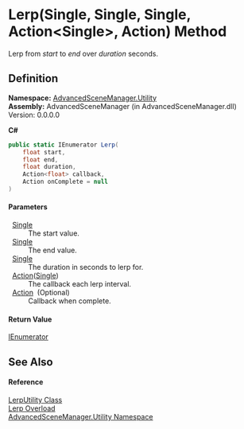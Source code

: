 # Lerp(Single, Single, Single, Action&lt;Single&gt;, Action) Method


Lerp from *start* to *end* over *duration* seconds.



## Definition
**Namespace:** <a href="N_AdvancedSceneManager_Utility.md">AdvancedSceneManager.Utility</a>  
**Assembly:** AdvancedSceneManager (in AdvancedSceneManager.dll) Version: 0.0.0.0

**C#**
``` C#
public static IEnumerator Lerp(
	float start,
	float end,
	float duration,
	Action<float> callback,
	Action onComplete = null
)
```



#### Parameters
<dl><dt>  <a href="https://learn.microsoft.com/dotnet/api/system.single" target="_blank" rel="noopener noreferrer">Single</a></dt><dd>The start value.</dd><dt>  <a href="https://learn.microsoft.com/dotnet/api/system.single" target="_blank" rel="noopener noreferrer">Single</a></dt><dd>The end value.</dd><dt>  <a href="https://learn.microsoft.com/dotnet/api/system.single" target="_blank" rel="noopener noreferrer">Single</a></dt><dd>The duration in seconds to lerp for.</dd><dt>  <a href="https://learn.microsoft.com/dotnet/api/system.action-1" target="_blank" rel="noopener noreferrer">Action</a>(<a href="https://learn.microsoft.com/dotnet/api/system.single" target="_blank" rel="noopener noreferrer">Single</a>)</dt><dd>The callback each lerp interval.</dd><dt>  <a href="https://learn.microsoft.com/dotnet/api/system.action" target="_blank" rel="noopener noreferrer">Action</a>  (Optional)</dt><dd>Callback when complete.</dd></dl>

#### Return Value
<a href="https://learn.microsoft.com/dotnet/api/system.collections.ienumerator" target="_blank" rel="noopener noreferrer">IEnumerator</a>

## See Also


#### Reference
<a href="T_AdvancedSceneManager_Utility_LerpUtility.md">LerpUtility Class</a>  
<a href="Overload_AdvancedSceneManager_Utility_LerpUtility_Lerp.md">Lerp Overload</a>  
<a href="N_AdvancedSceneManager_Utility.md">AdvancedSceneManager.Utility Namespace</a>  
